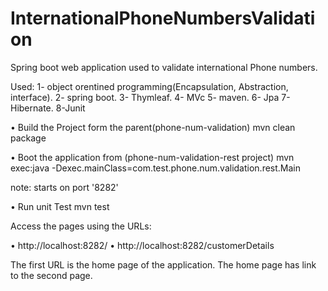 # InternationalPhoneNumbersValidation

Spring boot web application used to validate international Phone numbers.

Used:
 1- object orentined programming(Encapsulation, Abstraction, interface).
 2- spring boot.
 3- Thymleaf.
 4- MVc
 5- maven.
 6- Jpa
 7-Hibernate.
 8-Junit
 


• Build the Project form the parent(phone-num-validation) 
mvn clean package

• Boot the application from (phone-num-validation-rest project)
mvn exec:java -Dexec.mainClass=com.test.phone.num.validation.rest.Main

note: starts on port '8282'

• Run unit Test mvn test

Access the pages using the URLs:

• http://localhost:8282/ 
• http://localhost:8282/customerDetails

The first URL is the home page of the application. The home page has link to the second page.


